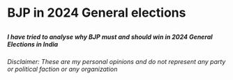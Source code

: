 # BJP in 2024 General elections

## 
### 
#### 

##### I have tried to analyse why BJP must and should win in 2024 General Elections in India

###### Disclaimer: These are my personal opinions and do not represent any party or political faction or any organization

